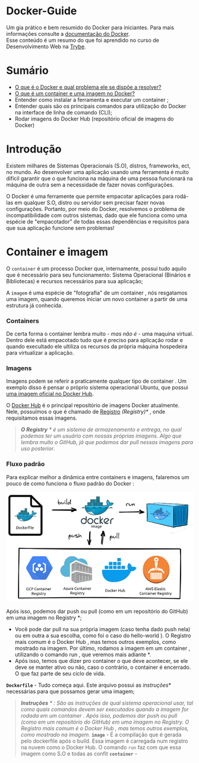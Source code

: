 # Docker-Guide
Um gia prático e bem resumido do Docker para iniciantes. Para mais informações consulte a [documentação do Docker](https://docs.docker.com/engine/).\
Esse conteúdo é um resumo do que foi aprendido no curso de Desenvolvimento Web na [Trybe](https://www.betrybe.com/).

# Sumário

- [O que é o Docker e qual problema ele se dispõe a resolver?](#introdução)
- [O que é um container e uma imagem no Docker?](#container-e-imagem)
- Entender como instalar a ferramenta e executar um container ;
- Entender quais são os principais comandos para utilização do Docker na interface de linha de comando (CLI);
- Rodar imagens do Docker Hub (repositório oficial de imagens do Docker)

# Introdução

Existem milhares de Sistemas Operacionais (S.O), distros, frameworks, ect, no mundo. Ao desenvolver uma aplicação usando uma ferramenta é muito difícil garantir que o que funciona na máquina de uma pessoa funcionará na máquina de outra sem a necessidade de fazer novas configurações.

O Docker é uma ferramente que permite empacotar aplicações para rodá-las em qualquer S.O, distro ou servidor sem precisar fazer novas configurações. Portanto, por meio do Docker, resolvemos o problema de incompatibilidade com outros sistemas, dado que ele funciona como uma espécie de "empacotador" de todas essas dependências e requisitos para que sua aplicação funcione sem problemas!

# Container e imagem

O `container` é um processo Docker que, internamente, possui tudo aquilo que é necessário para seu funcionamento: Sistema Operacional (Binários e Bibliotecas) e recursos necessários para sua aplicação;

A `imagem` é uma espécie de "fotografia" de um container , nós resgatamos uma imagem, quando queremos iniciar um novo container a partir de uma estrutura já conhecida.

### Containers

De certa forma o container lembra muito - _mas não é_ - uma maquina virtual. Dentro dele está empacotado tudo que é preciso para aplicação rodar e quando execultado ele ultiliza os recursos da própria máquina hospedeira para virtualizar a aplicação.

### Imagens

Imagens podem se referir a praticamente qualquer tipo de container . Um exemplo disso é pensar o próprio sistema operacional Ubuntu, que possui [uma imagem oficial no Docker Hub](https://hub.docker.com/_/ubuntu).

O [Docker Hub](https://hub.docker.com/) é o principal repositório de imagens Docker atualmente. Nele, possuímos o que é chamado de [Registro](https://docs.docker.com/registry/introduction/) _(Registry)*_ , onde requisitamos essas imagens.

> _**O Registry** * é um sistema de armazenamento e entrega, no qual podemos ter um usuário com nossas próprias imagens. Algo que lembra muito o GitHub, já que podemos dar pull nessas imagens para uso posterior_.

### Fluxo padrão

Para explicar melhor a dinâmica entre containers e imagens, falaremos um pouco de como funciona o fluxo padrão do Docker :

![image](docker-flow.png)

Após isso, podemos dar push ou pull (como em um repositório do GitHub) em uma imagem no Registry *;
* Você pode dar pull na sua própria imagem (caso tenha dado push nela) ou em outra a sua escolha, como foi o caso do hello-world ).
O Registro mais comum é o Docker Hub , mas temos outros exemplos, como mostrado na imagem.
Por último, rodamos a imagem em um container , utilizando o comando run , que veremos mais adiante *.
* Após isso, temos que dizer pro container o que deve acontecer, se ele deve se manter ativo ou não, caso o contrário, o container é encerrado. O que faz parte de seu ciclo de vida.

**`Dockerfile`** - Tudo começa aqui. Este arquivo possui as _instruções_* necessárias para que possamos gerar uma imagem;
> _**Instruções** * : São as instruções de qual sistema operacional usar, tal como quais comandos devem ser executados quando a imagem for rodada em um container . Após isso, podemos dar push ou pull (como em um repositório do GitHub) em uma imagem no Registry. O Registro mais comum é o Docker Hub , mas temos outros exemplos, como mostrado na imagem._
**`image`** - É a compilação que é gerada pelo dockerfile após o build. Essa imagem é carregada num registro na nuvem como o Docker Hub. O comando `run` faz com que essa imagem como S.O e todas as confit
**`container`** - 

